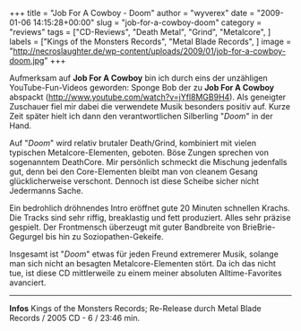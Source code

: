 +++
title = "Job For A Cowboy - Doom"
author = "wyverex"
date = "2009-01-06 14:15:28+00:00"
slug = "job-for-a-cowboy-doom"
category = "reviews"
tags = ["CD-Reviews", "Death Metal", "Grind", "Metalcore", ]
labels = ["Kings of the Monsters Records", "Metal Blade Records", ]
image = "http://necroslaughter.de/wp-content/uploads/2009/01/job-for-a-cowboy-doom.jpg"
+++


Aufmerksam auf **Job For A Cowboy** bin ich durch eins der unzähligen YouTube-Fun-Videos geworden: Sponge Bob der zu **Job For A Cowboy** abspackt (<a href="http://www.youtube.com/watch?v=jYfl8MGB9H4">http://www.youtube.com/watch?v=jYfl8MGB9H4</a>). Als geneigter Zuschauer fiel mir dabei die verwendete Musik besonders positiv auf. Kurze Zeit später hielt ich dann den verantwortlichen Silberling "_Doom_" in der Hand.

Auf "_Doom_" wird relativ brutaler Death/Grind, kombiniert mit vielen typischen Metalcore-Elementen, geboten. Böse Zungen sprechen von sogenanntem DeathCore. Mir persönlich schmeckt die Mischung jedenfalls gut, denn bei den Core-Elementen bleibt man von cleanem Gesang glücklicherweise verschont. Dennoch ist diese Scheibe sicher nicht Jedermanns Sache.

Ein bedrohlich dröhnendes Intro eröffnet gute 20 Minuten schnellen Krachs. Die Tracks sind sehr riffig, breaklastig und fett produziert. Alles sehr präzise gespielt. Der Frontmensch überzeugt mit guter Bandbreite von BrieBrie-Gegurgel bis hin zu Soziopathen-Gekeife.

Insgesamt ist "_Doom_" etwas für jeden Freund extremerer Musik, solange man sich nicht an besagten Metalcore-Elementen stört. Da ich das nicht tue, ist diese CD mittlerweile zu einem meiner absoluten Alltime-Favorites avanciert.





---
**Infos**
Kings of the Monsters Records; Re-Release durch Metal Blade Records / 2005
CD - 6 / 23:46 min.
